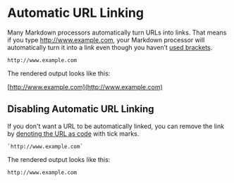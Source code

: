 <h1 class="page-header">Automatic URL Linking</h1>

Many Markdown processors automatically turn URLs into links. That means if you type http://www.example.com, your Markdown processor will automatically turn it into a link even though you haven’t [used brackets](/basic-syntax/#links).

```
http://www.example.com
```

The rendered output looks like this:

[http://www.example.com](http://www.example.com)

## Disabling Automatic URL Linking

If you don't want a URL to be automatically linked, you can remove the link by [denoting the URL as code](/basic-syntax/#code-1) with tick marks.

```
`http://www.example.com`
```

The rendered output looks like this:

`http://www.example.com`
